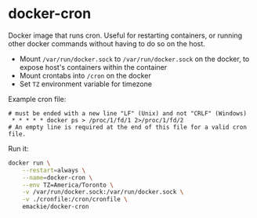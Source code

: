 # docker-cron
Docker image that runs cron. Useful for restarting containers, or running other docker commands without having to do so on the host.
- Mount `/var/run/docker.sock` to `/var/run/docker.sock` on the docker, to expose host's containers within the container
- Mount crontabs into `/cron` on the docker
- Set `TZ` environment variable for timezone

Example cron file:

```cron
# must be ended with a new line "LF" (Unix) and not "CRLF" (Windows)
 * * * * * docker ps > /proc/1/fd/1 2>/proc/1/fd/2
# An empty line is required at the end of this file for a valid cron file.

```

Run it:

```bash
docker run \
    --restart=always \
    --name=docker-cron \
    --env TZ=America/Toronto \
    -v /var/run/docker.sock:/var/run/docker.sock \
    -v ./cronfile:/cron/cronfile \
    emackie/docker-cron 
```
